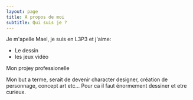 ```yaml
---
layout: page
title: A propos de moi
subtitle: Qui suis je ?
---
```


Je m'apelle Mael, je suis en L3P3 et j'aime:

- Le dessin
- les jeux vidéo

Mon projey professionelle



Mon but a terme, serait de devenir character designer, création de personnage, concept art etc... Pour ca il faut énormement dessiner et etre curieux.
